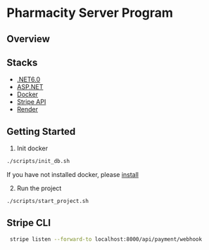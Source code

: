 ﻿# Pharmacity Server Program

## Overview

## Stacks

- [.NET6.0](https://learn.microsoft.com/en-us/dotnet/)
- [ASP.NET](https://learn.microsoft.com/en-us/aspnet/core/?view=aspnetcore-6.0)
- [Docker](https://www.docker.com/)
- [Stripe API](https://stripe.com/docs/api/authentication?lang=dotnet)
- [Render](https://render.com)

## Getting Started

1. Init docker

```bash
./scripts/init_db.sh
```

If you have not installed docker, please [install](https://www.docker.com/)

2. Run the project

```bash
./scripts/start_project.sh
```

## Stripe CLI

```bash
 stripe listen --forward-to localhost:8000/api/payment/webhook
```
